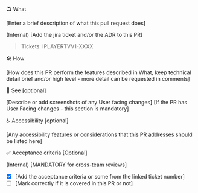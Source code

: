 📺 What

[Enter a brief description of what this pull request does]


(Internal) [Add the jira ticket and/or the ADR to this PR]
> Tickets: IPLAYERTVV1-XXXX


🛠 How

[How does this PR perform the features described in What, keep technical detail brief and/or high level - more detail can be requested in comments]


👀  See [optional]

[Describe or add screenshots of any User facing changes]
[If the PR has User Facing changes - this section is mandatory]


♿  Accessibility [optional]

[Any accessibility features or considerations that this PR addresses should be listed here]


 ✅ Acceptance criteria [Optional]

(Internal) [MANDATORY for cross-team reviews]
* [X] [Add the acceptance criteria or some from the linked ticket number]
* [ ] [Mark correctly if it is covered in this PR or not]